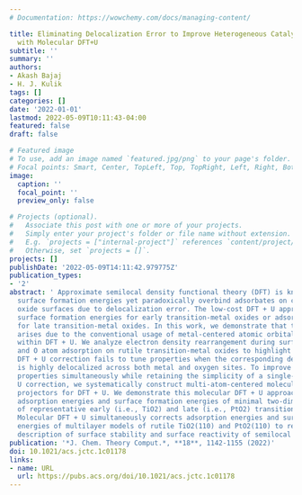 ```yaml
---
# Documentation: https://wowchemy.com/docs/managing-content/

title: Eliminating Delocalization Error to Improve Heterogeneous Catalysis Predictions
  with Molecular DFT+U
subtitle: ''
summary: ''
authors:
- Akash Bajaj
- H. J. Kulik
tags: []
categories: []
date: '2022-01-01'
lastmod: 2022-05-09T10:11:43-04:00
featured: false
draft: false

# Featured image
# To use, add an image named `featured.jpg/png` to your page's folder.
# Focal points: Smart, Center, TopLeft, Top, TopRight, Left, Right, BottomLeft, Bottom, BottomRight.
image:
  caption: ''
  focal_point: ''
  preview_only: false

# Projects (optional).
#   Associate this post with one or more of your projects.
#   Simply enter your project's folder or file name without extension.
#   E.g. `projects = ["internal-project"]` references `content/project/deep-learning/index.md`.
#   Otherwise, set `projects = []`.
projects: []
publishDate: '2022-05-09T14:11:42.979775Z'
publication_types:
- '2'
abstract: ' Approximate semilocal density functional theory (DFT) is known to underestimate
  surface formation energies yet paradoxically overbind adsorbates on catalytic transition-metal
  oxide surfaces due to delocalization error. The low-cost DFT + U approach only improves
  surface formation energies for early transition-metal oxides or adsorption energies
  for late transition-metal oxides. In this work, we demonstrate that this inefficacy
  arises due to the conventional usage of metal-centered atomic orbitals as projectors
  within DFT + U. We analyze electron density rearrangement during surface formation
  and O atom adsorption on rutile transition-metal oxides to highlight that a standard
  DFT + U correction fails to tune properties when the corresponding density rearrangement
  is highly delocalized across both metal and oxygen sites. To improve both surface
  properties simultaneously while retaining the simplicity of a single-site DFT +
  U correction, we systematically construct multi-atom-centered molecular-orbital-like
  projectors for DFT + U. We demonstrate this molecular DFT + U approach for tuning
  adsorption energies and surface formation energies of minimal two-dimensional models
  of representative early (i.e., TiO2) and late (i.e., PtO2) transition-metal oxides.
  Molecular DFT + U simultaneously corrects adsorption energies and surface formation
  energies of multilayer models of rutile TiO2(110) and PtO2(110) to resolve the paradoxical
  description of surface stability and surface reactivity of semilocal DFT.'
publication: '*J. Chem. Theory Comput.*, **18**, 1142-1155 (2022)'
doi: 10.1021/acs.jctc.1c01178
links:
- name: URL
  url: https://pubs.acs.org/doi/10.1021/acs.jctc.1c01178
---
```

